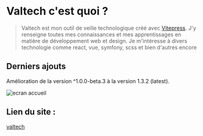 # Valtech c'est quoi ?
> Valtech est mon outil de veille technologique créé avec [Vitepress](https://vitepress.dev/). J'y renseigne toutes mes connaissances et mes apprentissages en matière de développement web et design.
> Je m'intéresse à divers technologie comme react, vue, symfony, scss et bien d'autres encore

## Derniers ajouts
Amélioration de la version ^1.0.0-beta.3 à la version 1.3.2 (latest). 

![ecran accueil](https://github.com/ValentinBrebion/ValTech/assets/104072748/2a1469e2-10a4-4ab7-a319-d937a1e2ad2b)

## Lien du site :
[valtech](https://valtechno.netlify.app)
